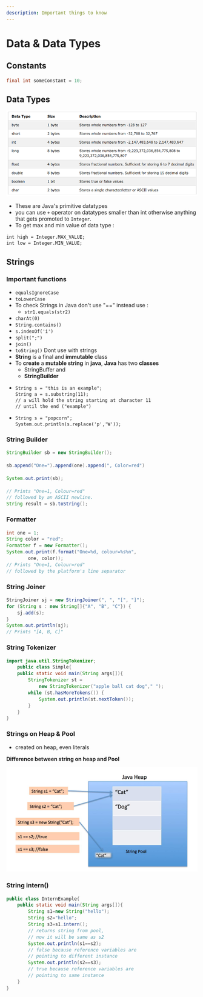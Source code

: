 ```yaml
---
description: Important things to know
---
```


# Data & Data Types

## Constants

```java
final int someConstant = 10;
```

## Data Types

![Data types in Java](../../.gitbook/assets/image%20%281%29.png)

* These are Java's primitive datatypes
* you can use `+` operator on datatypes smaller than int otherwise anything that gets promoted to `Integer`.
* To get max and min value of data type :  

```text
int high = Integer.MAX_VALUE;
int low = Integer.MIN_VALUE;
```

## Strings

### Important functions

* `equalsIgnoreCase`
* `toLowerCase`
* To check Strings in Java don't use "==" instead use : 
  * `str1.equals(str2)`
* `charAt(0)`
* `String.contains()`
* `s.indexOf('i')`
* `split(";")`
* `join()`
* `toString()`  Dont use with strings
* **String** is a final and **immutable** class
* To **create** a **mutable string** in **java**, **Java** has two **classes** 
  * StringBuffer and 
  * **StringBuilder**
* ```text
  String s = "this is an example";
  String a = s.substring(11); 
  // a will hold the string starting at character 11 
  // until the end ("example")
  ```
* ```text
  String s = "popcorn";
  System.out.println(s.replace('p','W'));
  ```

### String Builder

```java
StringBuilder sb = new StringBuilder();

sb.append("One=").append(one).append(", Color=red")

System.out.print(sb);

// Prints "One=1, Colour=red" 
// followed by an ASCII newline.
String result = sb.toString();
```

### Formatter

```java
int one = 1;
String color = "red";
Formatter f = new Formatter();
System.out.print(f.format("One=%d, colour=%s%n",
        one, color));
// Prints "One=1, Colour=red" 
// followed by the platform's line separator
```

### String Joiner

```java
StringJoiner sj = new StringJoiner(", ", "[", "]");
for (String s : new String[]{"A", "B", "C"}) {
    sj.add(s);
}
System.out.println(sj);
// Prints "[A, B, C]"
```

### String Tokenizer

```java
import java.util.StringTokenizer;
    public class Simple{
    public static void main(String args[]){
        StringTokenizer st = 
            new StringTokenizer("apple ball cat dog"," ");
        while (st.hasMoreTokens()) {
            System.out.println(st.nextToken());
        }
    }
}
```

### Strings on Heap & Pool

* created on heap, even literals

**Difference between string on heap and Pool**

![Strings on Heap vs Pool](../../.gitbook/assets/image%20%282%29.png)

### String intern\(\)

```java
public class InternExample{  
    public static void main(String args[]){  
        String s1=new String("hello");  
        String s2="hello";  
        String s3=s1.intern();
        // returns string from pool, 
        // now it will be same as s2  
        System.out.println(s1==s2);
        // false because reference variables are 
        // pointing to different instance  
        System.out.println(s2==s3);
        // true because reference variables are 
        // pointing to same instance  
    }
}
```

